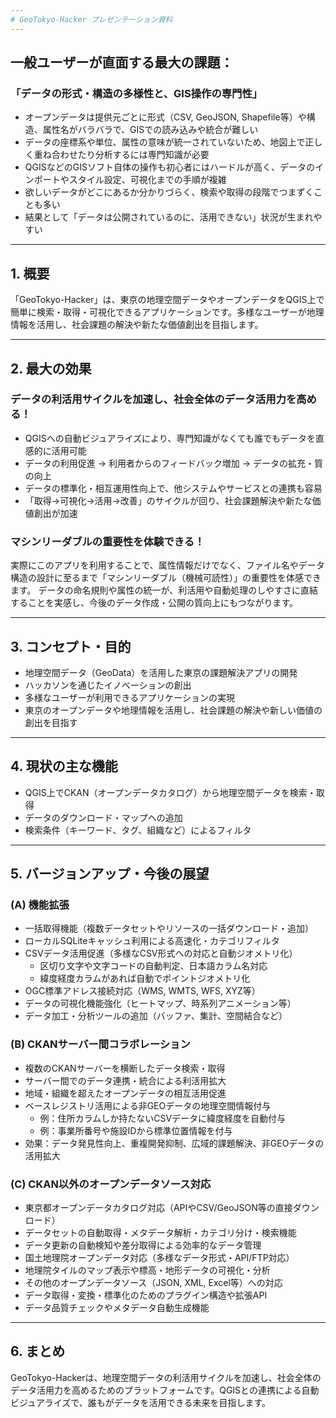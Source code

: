 ```yaml
---
# GeoTokyo-Hacker プレゼンテーション資料
---
```


## 一般ユーザーが直面する最大の課題：  
### 「データの形式・構造の多様性と、GIS操作の専門性」

- オープンデータは提供元ごとに形式（CSV, GeoJSON, Shapefile等）や構造、属性名がバラバラで、GISでの読み込みや統合が難しい  
- データの座標系や単位、属性の意味が統一されていないため、地図上で正しく重ね合わせたり分析するには専門知識が必要  
- QGISなどのGISソフト自体の操作も初心者にはハードルが高く、データのインポートやスタイル設定、可視化までの手順が複雑  
- 欲しいデータがどこにあるか分かりづらく、検索や取得の段階でつまずくことも多い  
- 結果として「データは公開されているのに、活用できない」状況が生まれやすい

---
## 1. 概要
「GeoTokyo-Hacker」は、東京の地理空間データやオープンデータをQGIS上で簡単に検索・取得・可視化できるアプリケーションです。多様なユーザーが地理情報を活用し、社会課題の解決や新たな価値創出を目指します。

---

## 2. 最大の効果
### データの利活用サイクルを加速し、社会全体のデータ活用力を高める！

- QGISへの自動ビジュアライズにより、専門知識がなくても誰でもデータを直感的に活用可能
- データの利用促進 → 利用者からのフィードバック増加 → データの拡充・質の向上
- データの標準化・相互運用性向上で、他システムやサービスとの連携も容易
- 「取得→可視化→活用→改善」のサイクルが回り、社会課題解決や新たな価値創出が加速

### マシンリーダブルの重要性を体験できる！
実際にこのアプリを利用することで、属性情報だけでなく、ファイル名やデータ構造の設計に至るまで「マシンリーダブル（機械可読性）」の重要性を体感できます。
データの命名規則や属性の統一が、利活用や自動処理のしやすさに直結することを実感し、今後のデータ作成・公開の質向上にもつながります。

---
## 3. コンセプト・目的
- 地理空間データ（GeoData）を活用した東京の課題解決アプリの開発
- ハッカソンを通じたイノベーションの創出
- 多様なユーザーが利用できるアプリケーションの実現
- 東京のオープンデータや地理情報を活用し、社会課題の解決や新しい価値の創出を目指す

---
## 4. 現状の主な機能
- QGIS上でCKAN（オープンデータカタログ）から地理空間データを検索・取得
- データのダウンロード・マップへの追加
- 検索条件（キーワード、タグ、組織など）によるフィルタ

---
## 5. バージョンアップ・今後の展望
### (A) 機能拡張
- 一括取得機能（複数データセットやリソースの一括ダウンロード・追加）
- ローカルSQLiteキャッシュ利用による高速化・カテゴリフィルタ
- CSVデータ活用促進（多様なCSV形式への対応と自動ジオメトリ化）
	- 区切り文字や文字コードの自動判定、日本語カラム名対応
	- 緯度経度カラムがあれば自動でポイントジオメトリ化
- OGC標準アドレス接続対応（WMS, WMTS, WFS, XYZ等）
- データの可視化機能強化（ヒートマップ、時系列アニメーション等）
- データ加工・分析ツールの追加（バッファ、集計、空間結合など）

### (B) CKANサーバー間コラボレーション
- 複数のCKANサーバーを横断したデータ検索・取得
- サーバー間でのデータ連携・統合による利活用拡大
- 地域・組織を超えたオープンデータの相互活用促進
- ベースレジストリ活用による非GEOデータの地理空間情報付与
	- 例：住所カラムしか持たないCSVデータに緯度経度を自動付与
	- 例：事業所番号や施設IDから標準位置情報を付与
- 効果：データ発見性向上、重複開発抑制、広域的課題解決、非GEOデータの活用拡大

### (C) CKAN以外のオープンデータソース対応
- 東京都オープンデータカタログ対応（APIやCSV/GeoJSON等の直接ダウンロード）
- データセットの自動取得・メタデータ解析・カテゴリ分け・検索機能
- データ更新の自動検知や差分取得による効率的なデータ管理
- 国土地理院オープンデータ対応（多様なデータ形式・API/FTP対応）
- 地理院タイルのマップ表示や標高・地形データの可視化・分析
- その他のオープンデータソース（JSON, XML, Excel等）への対応
- データ取得・変換・標準化のためのプラグイン構造や拡張API
- データ品質チェックやメタデータ自動生成機能

---
## 6. まとめ
GeoTokyo-Hackerは、地理空間データの利活用サイクルを加速し、社会全体のデータ活用力を高めるためのプラットフォームです。QGISとの連携による自動ビジュアライズで、誰もがデータを活用できる未来を目指します。
